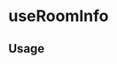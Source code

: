 <!--
!!!! Autogenerated File !!!!
This file was created by @livekit/components-docs-gen and should not be changed manually.
The contents of this file can be replaced at any time which would lead to the loss of all manual changes.
-->

# useRoomInfo

## Usage

<!--USAGE_INSERT_MARKER->


## Props

| Name | Type | Default | Description |
| --- | --- | --- | --- |
| room | `Room` |  |  |

